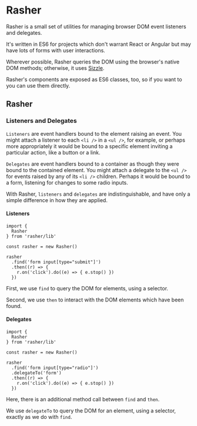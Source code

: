 # Rasher

Rasher is a small set of utilities for managing browser DOM event listeners and delegates.

It's written in ES6 for projects which don't warrant React or Angular but may have lots of forms with user interactions.

Wherever possible, Rasher queries the DOM using the browser's native DOM methods; otherwise, it uses [Sizzle](https://sizzlejs.com/).

Rasher's components are exposed as ES6 classes, too, so if you want to you can use them directly.

## Rasher

### Listeners and Delegates

`Listeners` are event handlers bound to the element raising an event. You might attach a listener to each `<li />` in a `<ul />`, for example, or perhaps more appropriately it would be bound to a specific element inviting a particular action, like a button or a link.


`Delegates` are event handlers bound to a container as though they were bound to the contained element. You might attach a delegate to the `<ul />` for events raised by any of its `<li />` children. Perhaps it would be bound to a form, listening for changes to some radio inputs.

With Rasher, `listeners` and `delegates` are indistinguishable, and have only a simple difference in how they are applied.

#### Listeners 

```
import { 
  Rasher 
} from 'rasher/lib'

const rasher = new Rasher()

rasher
  .find('form input[type="submit"]')
  .then((r) => {
  	r.on('click').do((e) => { e.stop() })
  })
```

First, we use `find` to query the DOM for elements, using a selector.

Second, we use `then` to interact with the DOM elements which have been found.

#### Delegates 

```
import { 
  Rasher 
} from 'rasher/lib'

const rasher = new Rasher()

rasher
  .find('form input[type="radio"]')
  .delegateTo('form')
  .then((r) => {
  	r.on('click').do((e) => { e.stop() })
  })
```

Here, there is an additional method call between `find` and `then`. 

We use `delegateTo` to query the DOM for an element, using a selector, exactly as we do with `find`.

<!--
### Attaching handlers

### Detaching handlers
-->